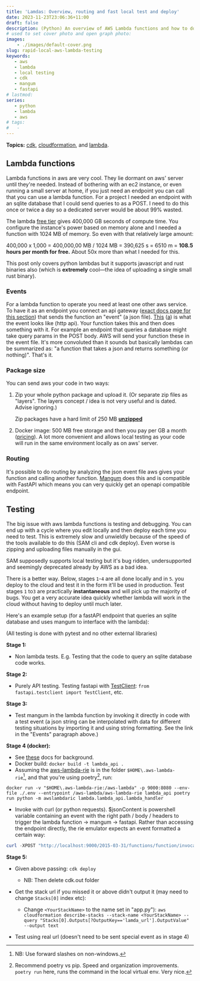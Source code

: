 ```yaml
---
title: 'Lamdas: Overview, routing and fast local test and deploy'
date: 2023-11-23T23:06:36+11:00
draft: false
description: (Python) An overview of AWS Lambda functions and how to do end to end testing. The function itself uses mangum to glue it to FastAPI.
# used to set cover photo and open graph photo:
images: 
    - ./images/default-cover.png
slug: rapid-local-aws-lambda-testing
keywords:
   - aws
   - lambda
   - local testing
   - cdk
   - mangum
   - fastapi
# lastmod: 
series:
   - python
   - lambda
   - aws
# tags: 
#   -
---
```




**Topics:** [cdk](https://docs.aws.amazon.com/cdk/v2/guide/home.html), [cloudformation](https://docs.aws.amazon.com/AWSCloudFormation/latest/UserGuide/cfn-whatis-concepts.html), and [lambda](https://docs.aws.amazon.com/lambda/latest/dg/welcome.html).

## Lambda functions

Lambda functions in aws are very cool. They lie dormant on aws' server until they're needed. Instead of bothering with an ec2 instance, or even running a small server at home, if you just need an endpoint you can call that you can use a lambda function. For a project I needed an endpoint with an sqlite database that I could send queries to as a POST. I need to do this once or twice a day so a dedicated server would be about 99% wasted. 

The lambda [free tier](https://aws.amazon.com/lambda/pricing/) gives 400,000 GB seconds of compute time. You configure the instance's power based on memory alone and I needed a function with 1024 MB of memory.  So even with that relatively large amount:

400,000 x 1,000 =  400,000,00 MB / 1024 MB = 390,625 s = 6510 m = **108.5 hours per month for free.** About 50x more than what I needed for this. 

This post only covers python lambdas but it supports javascript and rust binaries also (which is **extremely** cool—the idea of uploading a single small rust binary). 

### Events

For a lambda function to operate you need at least one other aws service. To have it as an endpoint you connect an api gateway ([exact docs page for this section](https://docs.aws.amazon.com/lambda/latest/dg/services-apigateway.html#apigateway-add)) that sends the function an "event" (a json file). [This](https://github.com/awsdocs/aws-lambda-developer-guide/blob/main/sample-apps/nodejs-apig/event-v2.json) ([a](https://archive.is/hwDeR)) is what the event looks like (http api). Your function takes this and then does something with it. For example an endpoint that queries a database might take query params in the POST body. AWS will send your function these in the event file. It's more convoluted than it sounds but basically lambdas can be summarized as: "a function that takes a json and returns something (or nothing)". That's it.

### Package size

You can send aws your code in two ways:

1. Zip your whole python package and upload it. (Or separate zip files as "layers". The layers concept / idea is not very useful and is dated. Advise ignoring.) 

    Zip packages have a hard limit of 250 MB <u>**unzipped**</u>

2. Docker image: 500 MB free storage and then you pay per GB a month ([pricing](https://aws.amazon.com/ecr/pricing/)). A lot more convenient and allows local testing as your code will run in the same environment locally as on aws' server.

### Routing

It's possible to do routing by analyzing the json event file aws gives your function and calling another function. [Mangum](https://mangum.io/) does this and is compatible with FastAPI which means you can very quickly get an openapi compatible endpoint.  

## Testing

The big issue with aws lambda functions is testing and debugging. You can end up with a cycle where you edit locally and then deploy each time you need to test. This is extremely slow and unwieldly because of the speed of the tools available to do this (SAM cli and cdk deploy). Even worse is zipping and uploading files manually in the gui.

SAM supposedly supports local testing but it's bug ridden, undersupported and seemingly deprecated already by AWS as a bad idea.

There is a better way. Below, stages `1`-`4` are all done locally and in `5`. you deploy to the cloud and test it in the form it'll be used in production. Test stages `1` to`3` are practically **instantaneous** and will pick up the majority of bugs. You get a very accurate idea quickly whether lambda will work in the cloud without having to deploy until much later.

Here's an example setup (for a fastAPI endpoint that queries an sqlite database and uses mangum to interface with the lambda):

(All testing is done with pytest and no other external libraries)

**Stage 1:** 

- Non lambda tests. E.g. Testing that the code to query an sqlite database code works. 

**Stage 2:**

- Purely API testing. Testing fastapi with [TestClient](https://fastapi.tiangolo.com/tutorial/testing/#using-testclient): `from fastapi.testclient import TestClient`, etc.

**Stage 3:**

- Test mangum in the lambda function by invoking it directly in code with a test event (a json string can be interpolated with data for different testing situations by importing it and using string formatting. See the link in the "Events" paragraph above.) 

**Stage 4 (docker):**

- See [these](https://docs.aws.amazon.com/lambda/latest/dg/python-image.html#python-image-instructions) docs for background.
- Docker build: `docker build -t lambda_api .`
- Assuming the [aws-lambda-rie](https://github.com/aws/aws-lambda-python-runtime-interface-client#local-testing) is in the folder `$HOME\.aws-lambda-rie`[^1], and that you're using poetry[^2], run:

```shell
docker run -v "$HOME\.aws-lambda-rie:/aws-lambda" -p 9000:8080 --env-file ./.env --entrypoint /aws-lambda/aws-lambda-rie lambda_api poetry run python -m awslambdaric lambda.lambda_api.lambda_handler
```

 - Invoke with curl (or python requests). $jsonContent is powershell variable containing an event with the right path / body / headers to trigger the lambda function -> mangum -> fastapi. Rather than accessing the endpoint directly, the rie emulator expects an event formatted a certain way:

```powershell
curl -XPOST "http://localhost:9000/2015-03-31/functions/function/invocations" -d $jsonContent
```

**Stage 5:**

- Given above passing: `cdk deploy`
    - NB: Then delete cdk.out folder
- Get the stack url if you missed it or above didn't output it (may need to change `Stacks[0]` index etc):

    - Change `<YourStackName>` to the name set in "app.py"): `aws cloudformation describe-stacks --stack-name <YourStackName> --query "Stacks[0].Outputs[?OutputKey=='lamda_url'].OutputValue" --output text`

- Test using real url (doesn't need to be sent special event as in stage 4)

    







[^1]: NB: Use forward slashes on non-windows.  
[^2 ]: Recommend poetry vs pip. Speed and organization improvements. `poetry run` here, runs the command in the local virtual env. Very nice.
